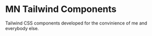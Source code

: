 # MN Tailwind Components
Tailwind CSS components developed for the convinience of me and everybody else.
